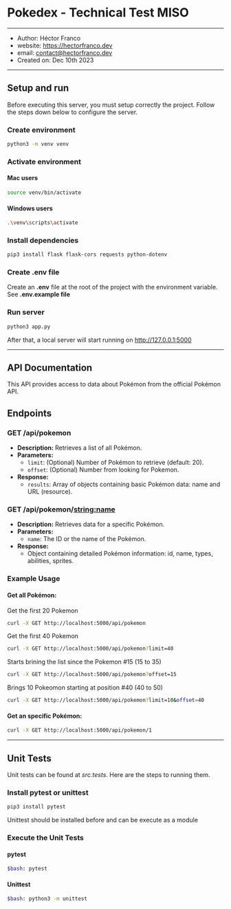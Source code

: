 # Pokedex - Technical Test MISO
---
- Author: Héctor Franco
- website: <https://hectorfranco.dev>
- email: <contact@hectorfranco.dev>
- Created on: Dec 10th 2023
___

## Setup and run
Before executing this server, you must setup correctly the project. Follow the steps down below to configure the server.

### Create environment
```bash
python3 -m venv venv
```
### Activate environment

#### Mac users
```bash
source venv/bin/activate
```
#### Windows users
```bash
.\venv\scripts\activate
```
### Install dependencies
```bash
pip3 install flask flask-cors requests python-dotenv
```

### Create .env file
Create an **.env** file at the root of the project with the environment variable. See __.env.example file__ 

### Run server
```bash
python3 app.py
```

After that, a local server will start running on http://127.0.0.1:5000

___

## API Documentation

This API provides access to data about Pokémon from the official Pokémon API.

## Endpoints

### GET /api/pokemon

* **Description:** Retrieves a list of all Pokémon.
* **Parameters:**
    * `limit`: (Optional) Number of Pokémon to retrieve (default: 20).
    * `offset`: (Optional) Number from looking for Pokemon.
* **Response:**
    * `results`: Array of objects containing basic Pokémon data:    name and URL (resource).

### GET /api/pokemon/<string:name>

* **Description:** Retrieves data for a specific Pokémon.
* **Parameters:**
    * `name`: The ID or the name of the Pokémon.
* **Response:**
    * Object containing detailed Pokémon information:
      id, name, types, abilities, sprites.

### Example Usage

#### Get all Pokémon:

Get the first 20 Pokemon
```bash
curl -X GET http://localhost:5000/api/pokemon
```
Get the first 40 Pokemon
```bash
curl -X GET http://localhost:5000/api/pokemon?limit=40
```
Starts brining the list since the Pokemon #15 (15 to 35)
```bash
curl -X GET http://localhost:5000/api/pokemon?offset=15
```
Brings 10 Pokeomon starting at position #40 (40 to 50)
```bash
curl -X GET http://localhost:5000/api/pokemon?limit=10&offset=40
```
#### Get an specific Pokémon:

```bash
curl -X GET http://localhost:5000/api/pokemon/1
```
___

## Unit Tests
Unit tests can be found at *src.tests*. Here are the steps to running them.

### Install pytest or unittest
```bash
pip3 install pytest
```
Unittest should be installed before and can be execute as a module
### Execute the Unit Tests
#### pytest
```bash
$bash: pytest
```
#### Unittest
```bash
$bash: python3 -m unittest
```
